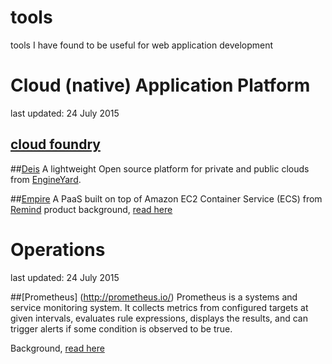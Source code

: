 # tools
tools I have found to be useful for web application development

# Cloud (native) Application Platform
last updated: 24 July 2015

## [cloud foundry](https://www.cloudfoundry.org/)


##[Deis](http://deis.io/)
A lightweight Open source platform for private and public clouds from [EngineYard](https://www.engineyard.com/).

##[Empire](https://github.com/remind101/empire)
A PaaS built on top of Amazon EC2 Container Service (ECS) from [Remind](https://www.remind.com/)
product background, [read here](http://engineering.remind.com/introducing-empire/)

# Operations
last updated: 24 July 2015

##[Prometheus] (http://prometheus.io/)
Prometheus is a systems and service monitoring system. It collects metrics from configured targets at given intervals, evaluates rule expressions, displays the results, and can trigger alerts if some condition is observed to be true.

Background, [read here](https://developers.soundcloud.com/blog/prometheus-monitoring-at-soundcloud)


